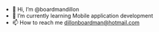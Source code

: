 - 👋 Hi, I’m @boardmandillon
- 🌱 I’m currently learning Mobile application development
- 📫 How to reach me dillonboardman@hotmail.com

<!---
boardmandillon/boardmandillon is a ✨ special ✨ repository because its `README.md` (this file) appears on your GitHub profile.
You can click the Preview link to take a look at your changes.
--->
